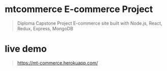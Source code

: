 # mtcommerce E-commerce Project

> Diploma Capstone Project E-commerce site built with Node.js, React, Redux, Express, MongoDB

# live demo
> https://mt-commerce.herokuapp.com/

